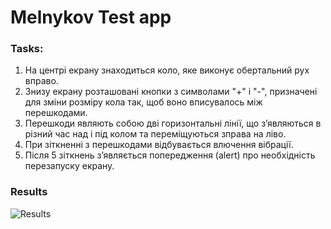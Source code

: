 # Melnykov Test app


### Tasks:

1) На центрі екрану знаходиться коло, яке виконує обертальний рух вправо.
2) Знизу екрану розташовані кнопки з символами "+" і "-", призначені для зміни розміру кола так, щоб воно вписувалось між перешкодами.
3) Перешкоди являють собою дві горизонтальні лінії, що зʼявляються в різний час над і під колом та переміщуються зправа на ліво.
4) При зіткненні з перешкодами відбувається влючення вібрації.
5) Після 5 зіткнень зʼявляється попередження (alert) про необхідність перезапуску екрану.


### Results

![Results](https://github.com/MelnykovMykyta/PlaitinyTest/assets/127539076/8a095cc6-24aa-4368-a025-8fce88ac11a4)
